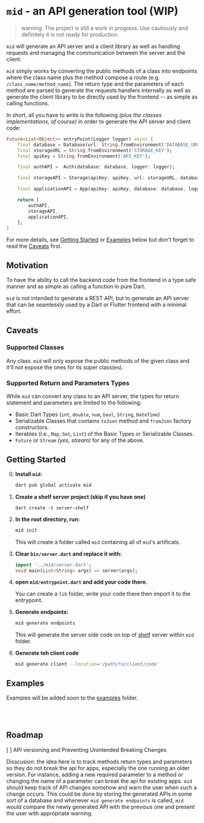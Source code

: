 <!-- TODO: keep this a brief introduction to the package since packages/mid/README.md should have the details -->
# `mid` - an API generation tool (WIP)
> warning: The project is still a work in progress. Use cautiously and definitely it is not ready for production. 

`mid` will generate an API server and a client library as well as handling requests and managing the communication between the server and the client. 

`mid` simply works by converting the public methods of a class into endpoints where the class name plus the method compose a route (e.g. `/class_name/method_name`). The return type and the parameters of each method are parsed to generate the requests handlers internally as well as generate the client library to be directly used by the frontend -- as simple as calling functions. 

In short, all you have to write is the following _(plus the classes implementations, of course)_ in order to generate the API server and client code:

```dart
Future<List<Object>> entryPoint(Logger logger) async {
    final database = Database(url: String.fromEnvironment('DATABASE_URL'));
    final storageURL = String.fromEnvironment('STORAGE_KEY');
    final apiKey = String.fromEnvironment('API_KEY');

    final authAPI =  Auth(database: database, logger: logger);

    final storageAPI = Storage(apiKey: apiKey, url: storageURL, database: database, logger: logger);

    final applicationAPI = App(apiKey: apiKey, database: database, logger: logger);

    return [
        authAPI,
        storageAPI,
        applicationAPI,
    ];
}
```

For more details, see [Getting Started](#getting-started) or [Examples](#examples) below but don't forget to read the [Caveats](#caveats) first.


## Motivation

To have the ability to call the backend code from the frontend in a type safe manner and as simple as calling a function in pure Dart. 

`mid` is not intended to generate a REST API, but to generate an API server that can be seamlessly used by a Dart or Flutter frontend with a minimal effort. 

## Caveats

### Supported Classes
Any class. `mid` will only expose the public methods of the given class and it'll not expose the ones for its super class(es).

### Supported Return and Parameters Types 

While `mid` can convert any class to an API server, the types for return statement and parameters are limited to the following:
- Basic Dart Types (`int`, `double`, `num`, `bool`, `String`, `DateTime`)
- Serializable Classes that contains `toJson` method and `fromJson` factory constructors. 
- Iterables (i.e., `Map`, `Set`, `List`) of the Basic Types or Serializable Classes.
- `Future` or `Stream` _(yes, stream)_ for any of the above. 

## Getting Started

0. **Install `mid`:**
      ```sh
      dart pub global activate mid
      ```

1. **Create a shelf server project (skip if you have one)**
      ```
      dart create -t server-shelf
      ```

2. **In the root directory, run:**
    ```sh
    mid init
    ```
    This will create a folder called `mid` containing all of `mid`'s artificats.

3. **Clear `bin/server.dart` and replace it with:**

    ```dart
    import '../mid/server.dart';
    void main(List<String> args) => server(args);
    ```

  4. **open `mid/entrypoint.dart` and add your code there.**
  
      You can create a `lib` folder, write your code there then import it to the entrypoint. 

  5. **Generate endpoints:**

      ```sh
      mid generate endpoints 
      ```

      This will generate the server side code on top of [shelf](https://pub.dev/packages/shelf) server within `mid` folder. 

  6. **Generate teh client code**

      ```sh
      mid generate client --location='/path/to/client/code'
      ```



## Examples 

Examples will be added soon to the [examples](/examples/) folder. 

<br><br>

## Roadmap 

[ ] API versioning and Preventing Unintended Breaking Changes

Disscusion: the idea here is to track methods return types and parameters so they do not break the api for apps, especially the one running an older version.
For instance, adding a new required parameter to a method or changing the name of a parameter can break the api for existing apps. `mid` should keep track of API changes somehow and warn the user when such a change occurs. This could be done by storing the generated APIs in some sort of a database and whenever `mid generate endpoints` is called, `mid` would compare the newly generated API with the previous one and present the user with appropriate warning. 